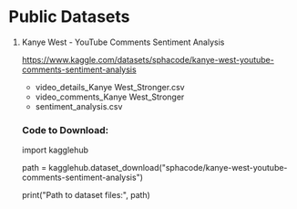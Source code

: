# Public Datasets

1. Kanye West - YouTube Comments Sentiment Analysis

   https://www.kaggle.com/datasets/sphacode/kanye-west-youtube-comments-sentiment-analysis

   - video_details_Kanye West_Stronger.csv
   - video_comments_Kanye West_Stronger
   - sentiment_analysis.csv

   ### Code to Download:
    
   import kagglehub
    
   path = kagglehub.dataset_download("sphacode/kanye-west-youtube-comments-sentiment-analysis")
    
   print("Path to dataset files:", path)
